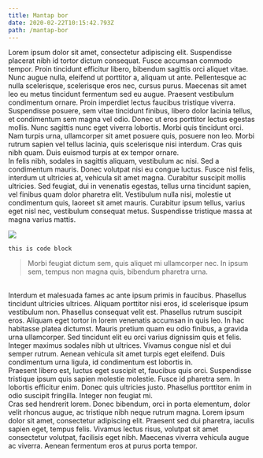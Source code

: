 ```yaml
---
title: Mantap bor
date: 2020-02-22T10:15:42.793Z
path: /mantap-bor
---
```

Lorem ipsum dolor sit amet, consectetur adipiscing elit. Suspendisse placerat nibh id tortor dictum consequat. Fusce accumsan commodo tempor. Proin tincidunt efficitur libero, bibendum sagittis orci aliquet vitae. Nunc augue nulla, eleifend ut porttitor a, aliquam ut ante. Pellentesque ac nulla scelerisque, scelerisque eros nec, cursus purus. Maecenas sit amet leo eu metus tincidunt fermentum sed eu augue. Praesent vestibulum condimentum ornare. Proin imperdiet lectus faucibus tristique viverra. Suspendisse posuere, sem vitae tincidunt finibus, libero dolor lacinia tellus, et condimentum sem magna vel odio. Donec ut eros porttitor lectus egestas mollis. Nunc sagittis nunc eget viverra lobortis. Morbi quis tincidunt orci. Nam turpis urna, ullamcorper sit amet posuere quis, posuere non leo. Morbi rutrum sapien vel tellus lacinia, quis scelerisque nisi interdum. Cras quis nibh quam. Duis euismod turpis at ex tempor ornare. <br/> In felis nibh, sodales in sagittis aliquam, vestibulum ac nisi. Sed a condimentum mauris. Donec volutpat nisi eu congue luctus. Fusce nisl felis, interdum ut ultricies at, vehicula sit amet magna. Curabitur suscipit mollis ultricies. Sed feugiat, dui in venenatis egestas, tellus urna tincidunt sapien, vel finibus quam dolor pharetra elit. Vestibulum nulla nisi, molestie ut condimentum quis, laoreet sit amet mauris. Curabitur ipsum tellus, varius eget nisl nec, vestibulum consequat metus. Suspendisse tristique massa at magna varius mattis. <br/>

![](/img/expresstheenergy-last.jpg)

`this is code block`

> Morbi feugiat dictum sem, quis aliquet mi ullamcorper nec. In ipsum sem, tempus non magna quis, bibendum pharetra urna. 

<br/> Interdum et malesuada fames ac ante ipsum primis in faucibus. Phasellus tincidunt ultricies ultrices. Aliquam porttitor nisi eros, id scelerisque ipsum vestibulum non. Phasellus consequat velit est. Phasellus rutrum suscipit eros. Aliquam eget tortor in lorem venenatis accumsan in quis leo. In hac habitasse platea dictumst. Mauris pretium quam eu odio finibus, a gravida urna ullamcorper. Sed tincidunt elit eu orci varius dignissim quis et felis. Integer maximus sodales nibh ut ultrices. Vivamus congue nisl et dui semper rutrum. Aenean vehicula sit amet turpis eget eleifend. Duis condimentum urna ligula, id condimentum est lobortis in. <br/> Praesent libero est, luctus eget suscipit et, faucibus quis orci. Suspendisse tristique ipsum quis sapien molestie molestie. Fusce id pharetra sem. In lobortis efficitur enim. Donec quis ultricies justo. Phasellus porttitor enim in odio suscipit fringilla. Integer non feugiat mi. <br> Cras sed hendrerit lorem. Donec bibendum, orci in porta elementum, dolor velit rhoncus augue, ac tristique nibh neque rutrum magna. Lorem ipsum dolor sit amet, consectetur adipiscing elit. Praesent sed dui pharetra, iaculis sapien eget, tempus felis. Vivamus lectus risus, volutpat sit amet consectetur volutpat, facilisis eget nibh. Maecenas viverra vehicula augue ac viverra. Aenean fermentum eros at purus porta tempor.
